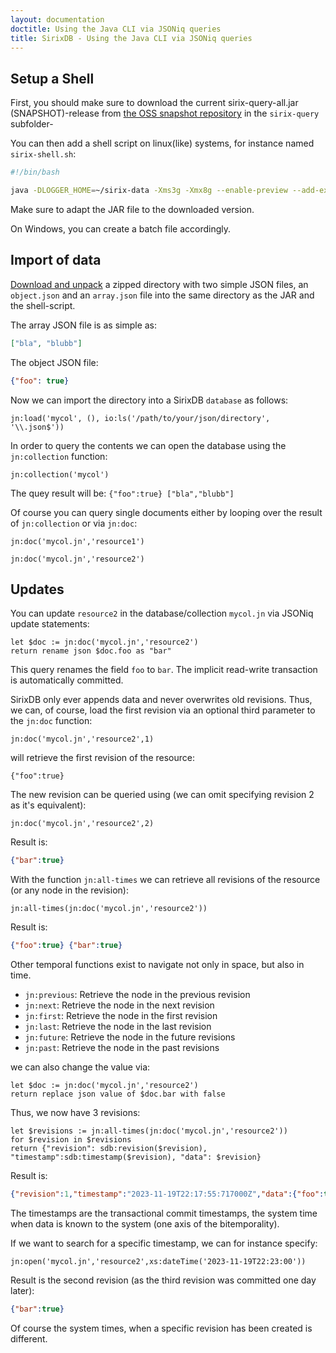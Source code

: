 ```yaml
---
layout: documentation
doctitle: Using the Java CLI via JSONiq queries
title: SirixDB - Using the Java CLI via JSONiq queries
---
```


## Setup a Shell
First, you should make sure to download the current sirix-query-all.jar (SNAPSHOT)-release from [the OSS snapshot repository](https://oss.sonatype.org/content/repositories/snapshots/io/sirix/) in the `sirix-query` subfolder-

You can then add a shell script on linux(like) systems, for instance named `sirix-shell.sh`:

```bash
#!/bin/bash

java -DLOGGER_HOME=~/sirix-data -Xms3g -Xmx8g --enable-preview --add-exports=java.base/jdk.internal.ref=ALL-UNNAMED --add-exports=java.base/sun.nio.ch=ALL-UNNAMED --add-exports=jdk.unsupported/sun.misc=ALL-UNNAMED --add-exports=jdk.compiler/com.sun.tools.javac.file=ALL-UNNAMED --add-opens=jdk.compiler/com.sun.tools.javac=ALL-UNNAMED --add-opens=java.base/java.lang=ALL-UNNAMED --add-opens=java.base/java.lang.reflect=ALL-UNNAMED --add-opens=java.base/java.io=ALL-UNNAMED --add-opens=java.base/java.util=ALL-UNNAMED -XX:+UseZGC -jar sirix-query-0.10.4-all.jar -iq
```

Make sure to adapt the JAR file to the downloaded version.

On Windows, you can create a batch file accordingly.

## Import of data
[Download and unpack](https://github.com/sirixdb/sirixdb.github.io/raw/master/files/json.tar.gz) a zipped directory with two simple JSON files, an `object.json` and an `array.json` file into the same directory as the JAR and the shell-script.

The array JSON file is as simple as:

```json
["bla", "blubb"]
```

The object JSON file:

```json
{"foo": true}
```

Now we can import the directory into a SirixDB `database` as follows:

```xquery
jn:load('mycol', (), io:ls('/path/to/your/json/directory', '\\.json$'))
```

In order to query the contents we can open the database using the `jn:collection` function:

```xquery
jn:collection('mycol')
```

The quey result will be: `{"foo":true} ["bla","blubb"]`

Of course you can query single documents either by looping over the result of `jn:collection` or via `jn:doc`:

```xquery
jn:doc('mycol.jn','resource1')
```

```xquery
jn:doc('mycol.jn','resource2')
```


## Updates

You can update `resource2` in the database/collection `mycol.jn` via JSONiq update statements:

```xquery
let $doc := jn:doc('mycol.jn','resource2')
return rename json $doc.foo as "bar"
```
This query renames the field `foo` to `bar`. The implicit read-write transaction is automatically committed.

SirixDB only ever appends data and never overwrites old revisions. Thus, we can, of course, load the first revision via an optional third parameter to the `jn:doc` function:

```xquery
jn:doc('mycol.jn','resource2',1)
```

will retrieve the first revision of the resource:

```
{"foo":true}
```

The new revision can be queried using (we can omit specifying revision 2 as it's equivalent):

```xquery
jn:doc('mycol.jn','resource2',2)
```

Result is:

```json
{"bar":true}
```

With the function `jn:all-times` we can retrieve all revisions of the resource (or any node in the revision):

```xquery
jn:all-times(jn:doc('mycol.jn','resource2'))
```

Result is:

```json
{"foo":true} {"bar":true}
```

Other temporal functions exist to navigate not only in space, but also in time.
- `jn:previous`: Retrieve the node in the previous revision
- `jn:next`: Retrieve the node in the next revision
- `jn:first`: Retrieve the node in the first revision
- `jn:last`: Retrieve the node in the last revision
- `jn:future`: Retrieve the node in the future revisions
- `jn:past`: Retrieve the node in the past revisions

we can also change the value via:

```xquery
let $doc := jn:doc('mycol.jn','resource2')
return replace json value of $doc.bar with false
```

Thus, we now have 3 revisions:

```xquery
let $revisions := jn:all-times(jn:doc('mycol.jn','resource2'))
for $revision in $revisions
return {"revision": sdb:revision($revision), "timestamp":sdb:timestamp($revision), "data": $revision}
```

Result is:

```json
{"revision":1,"timestamp":"2023-11-19T22:17:55:717000Z","data":{"foo":true}} {"revision":2,"timestamp":"2023-11-19T22:19:38:157000Z","data":{"bar":true}} {"revision":3,"timestamp":"2023-11-20T17:59:38:68000Z","data":{"bar":false}}
```

The timestamps are the transactional commit timestamps, the system time when data is known to the system (one axis of the bitemporality).

If we want to search for a specific timestamp, we can for instance specify:

```xquery
jn:open('mycol.jn','resource2',xs:dateTime('2023-11-19T22:23:00'))
```

Result is the second revision (as the third revision was committed one day later):

```json
{"bar":true}
```

Of course the system times, when a specific revision has been created is different.

